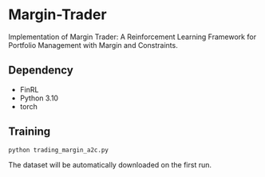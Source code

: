 # Margin-Trader

Implementation of Margin Trader: A Reinforcement Learning Framework for Portfolio Management with Margin and Constraints.

## Dependency
* FinRL
* Python 3.10
* torch

## Training
```Python
python trading_margin_a2c.py
```
The dataset will be automatically downloaded on the first run.
